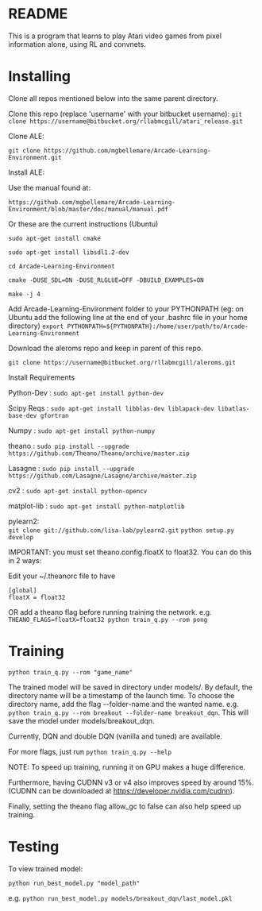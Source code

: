 # README #

This is a program that learns to play Atari video games from pixel information alone, using RL and convnets.

# Installing
Clone all repos mentioned below into the same parent directory.

Clone this repo (replace 'username' with your bitbucket username):
```git clone https://username@bitbucket.org/rllabmcgill/atari_release.git```

Clone ALE: 

```git clone https://github.com/mgbellemare/Arcade-Learning-Environment.git```

Install ALE:

Use the manual found at:

```https://github.com/mgbellemare/Arcade-Learning-Environment/blob/master/doc/manual/manual.pdf```

Or these are the current instructions (Ubuntu)

```sudo apt-get install cmake```

```sudo apt-get install libsdl1.2-dev```

```cd Arcade-Learning-Environment```

```cmake -DUSE_SDL=ON -DUSE_RLGLUE=OFF -DBUILD_EXAMPLES=ON```

```make -j 4```

Add Arcade-Learning-Environment folder to your PYTHONPATH 
(eg: on Ubuntu add the following line at the end of your .bashrc file in your home directory)
```export PYTHONPATH=${PYTHONPATH}:/home/user/path/to/Arcade-Learning-Environment```

Download the aleroms repo and keep in parent of this repo.
```
git clone https://username@bitbucket.org/rllabmcgill/aleroms.git
```

Install Requirements

Python-Dev : 		```sudo apt-get install python-dev```

Scipy Reqs : 		```sudo apt-get install libblas-dev liblapack-dev libatlas-base-dev gfortran```

Numpy : 		```sudo apt-get install python-numpy```

theano : 		```sudo pip install --upgrade https://github.com/Theano/Theano/archive/master.zip```

Lasagne : 		```sudo pip install --upgrade https://github.com/Lasagne/Lasagne/archive/master.zip```

cv2 : 			```sudo apt-get install python-opencv```

matplot-lib : 		```sudo apt-get install python-matplotlib```

pylearn2:		
				```git clone git://github.com/lisa-lab/pylearn2.git``` 
				```python setup.py develop```

IMPORTANT: you must set theano.config.floatX to float32.
You can do this in 2 ways:

Edit your ~/.theanorc file to have 

```
[global]
floatX = float32
```

OR add a theano flag before running training the network. e.g. ```THEANO_FLAGS=floatX=float32 python train_q.py --rom pong```


# Training

```
python train_q.py --rom "game_name"
```

The trained model will be saved in directory under models/. By default, the directory name will be a timestamp of the launch time. To choose the directory name, add the flag --folder-name and the wanted name. e.g. ```python train_q.py --rom breakout --folder-name breakout_dqn```. This will save the model under models/breakout_dqn.

Currently, DQN and double DQN (vanilla and tuned) are available.

For more flags, just run ```python train_q.py --help```

NOTE: To speed up training, running it on GPU makes a huge difference. 

Furthermore, having CUDNN v3 or v4 also improves speed by around 15%. 
(CUDNN can be downloaded at https://developer.nvidia.com/cudnn). 

Finally, setting the theano flag allow_gc to false can also help speed up training.


# Testing
To view trained model:
```
python run_best_model.py "model_path"
```
e.g. ```python run_best_model.py models/breakout_dqn/last_model.pkl```